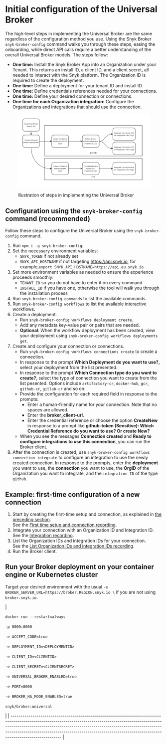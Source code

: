 # Initial configuration of the Universal Broker

The high-level steps in implementing the Universal Broker are the same regardless of the configuration method you use. Using the Snyk Broker `snyk-broker-config` command walks you through these steps, easing the onboarding, while direct API calls require a better understanding of the overall Universal Broker models. The steps follow:

* **One time:** Install the Snyk Broker App into an Organization under your Tenant. This returns an install ID, a client ID, and a client secret, all needed to interact with the Snyk platform. The Organization ID is required to create the deployment.
* **One time:** Define a deployment for your tenant ID and install ID.
* **One time:** Define credentials references needed for your connections.
* **One time:** Define your desired connection or connections.
* **One time for each Organization integration:** Configure the Organizations and integrations that should use the connection.

<figure><img src="../../../.gitbook/assets/image (563).png" alt="Illustration of steps in implementing the Universal Broker"><figcaption><p>Illustration of steps in implementing the Universal Broker</p></figcaption></figure>

## Configuration using the `snyk-broker-config` command (recommended) <a href="#using-snyk-broker-config-cli" id="using-snyk-broker-config-cli"></a>

Follow these steps to configure the Universal Broker using the `snyk-broker-config` command.

1. Run `npm i -g snyk-broker-config`.
2. Set the necessary environment variables:
   * `SNYK_TOKEN` if not already set
   * `SNYK_API_HOSTNAME` if not targeting https://api.snyk.io, for example,`export SNYK_API_HOSTNAME=https://api.eu.snyk.io`
3. Set more environment variables as needed to ensure the experience proceeds smoothly:
   * `TENANT_ID` so you do not have to enter it on every command&#x20;
   * `INSTALL_ID` if you have one, otherwise the tool will walk you through the installation process
4. Run `snyk-broker-config commands` to list the available commands.
5. Run `snyk-broker-config workflows` to list the available interactive workflows.
6. Create a deployment.
   * Run `snyk-broker-config workflows deployment create`.
   * Add any metadata key-value pair or pairs that are needed.
   * **Optional**:  When the workflow deployment has been created, view your deployment using `snyk-broker-config workflows deployments get`.
7. Create and configure your connection or connections.
   * Run `snyk-broker-config workflows connections create` to create a connection.
   * In response to the prompt **Which Deployment do you want to use?,** select your deployment from the list presented.
   * In response to the prompt **Which Connection type do you want to create?**, select the type of connection you want to create from the list pesented. Options include `artifactory-cr`, `docker-hub`, `gcr`, `github-cr`, `gitlab-cr` and so on.
   * Provide the configuration for each required field in response to the prompts:
     * Enter a human-friendly name for your connection. Note that no spaces are allowed.
     * Enter the **broker\_client-url**.
     * Enter the credential reference or choose the option **CreateNew** in response to a prompt like **github-token (Sensitive): Which Credential Reference do you want to use? Or create New?**
   * When you see the messages **Connection created** and **Ready to configure integrations to use this connection**, you can run the Broker client.
8. After the connection is created, use `snyk-broker-config workflows connection integrate` to configure an integration to use the newly created connection. In response to the prompts, enter the **deployment** you want to use, the **connection** you want to use, the **OrgID** of the Organization you want to integrate, and the `integration ID` of the type `github`.

## Example: first-time configuration of a new connection <a href="#quick-examples-below" id="quick-examples-below"></a>

1. Start by creating the first-time setup and connection, as explained in [the preceding section](initial-configuration-of-the-universal-broker.md#using-snyk-broker-config-cli).\
   See the [First time setup and connection recording](https://asciinema.org/a/YqSmUHEWMcDPeQKm6lpeG3qhM).
2. Integrate your connection with an Organization ID and Integration ID.\
   See the [Integration recording](https://asciinema.org/a/I2QJxi9MDEeThRZTLD1aTv9cN).
3. List the Organization IDs and integration IDs for your connection.\
   See the [List Organization IDs and integration IDs recording](https://asciinema.org/a/5RWuySWT0M2dDI9mARJjeZS5g).
4. Run the Broker client.

## Run your Broker deployment on your container engine or Kubernetes cluster

Target your desired environment with the usual `-e BROKER_SERVER_URL=https://broker`, `REGION.snyk.io \` if you are not using `broker.snyk.io`.

| <pre><code>docker run --restart=always \
    -p 8000:8000 \
    -e ACCEPT_CODE=true \
    -e DEPLOYMENT_ID=&#x3C;DEPLOYMENTID> \
    -e CLIENT_ID=&#x3C;CLIENTID> \
    -e CLIENT_SECRET=&#x3C;CLIENTSECRET> \
    -e UNIVERSAL_BROKER_ENABLED=true \
    -e PORT=8000 \
    -e BROKER_HA_MODE_ENABLED=true \
snyk/broker:universal
</code></pre> |
| ------------------------------------------------------------------------------------------------------------------------------------------------------------------------------------------------------------------------------------------------------------------------------------------------------------------------------------------------- |
